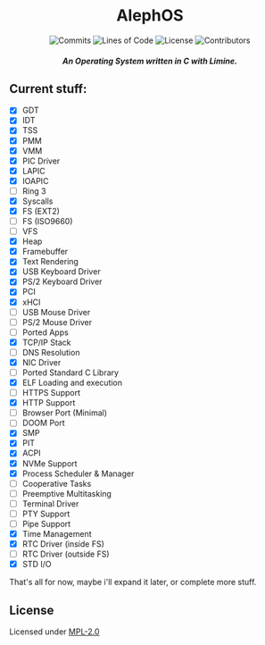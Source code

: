 <div align="center">
    <h1>AlephOS</h1>
    <img src="https://img.shields.io/github/commit-activity/m/voltageddebunked/alephos?label=commits&logo=github" alt="Commits">
    <img src="https://img.shields.io/github/languages/code-size/voltageddebunked/alephos?label=lines%20of%20code" alt="Lines of Code">
    <img src="https://img.shields.io/github/license/voltageddebunked/alephos" alt="License">
    <img src="https://img.shields.io/github/contributors/voltageddebunked/alephos" alt="Contributors">
</div>

<div align="center">
    <h5>
    An Operating System written in C with Limine.
    </h5>
</div>

## Current stuff:

- [x] GDT
- [x] IDT
- [x] TSS
- [x] PMM
- [x] VMM
- [x] PIC Driver
- [x] LAPIC
- [x] IOAPIC
- [ ] Ring 3
- [x] Syscalls
- [x] FS (EXT2)
- [ ] FS (ISO9660)
- [ ] VFS
- [x] Heap
- [x] Framebuffer
- [x] Text Rendering
- [x] USB Keyboard Driver
- [x] PS/2 Keyboard Driver
- [x] PCI
- [x] xHCI
- [ ] USB Mouse Driver
- [ ] PS/2 Mouse Driver
- [ ] Ported Apps
- [x] TCP/IP Stack
- [ ] DNS Resolution
- [x] NIC Driver
- [ ] Ported Standard C Library
- [x] ELF Loading and execution
- [ ] HTTPS Support
- [x] HTTP Support
- [ ] Browser Port (Minimal)
- [ ] DOOM Port
- [x] SMP
- [x] PIT
- [x] ACPI
- [x] NVMe Support
- [x] Process Scheduler & Manager
- [ ] Cooperative Tasks
- [ ] Preemptive Multitasking
- [ ] Terminal Driver
- [ ] PTY Support
- [ ] Pipe Support
- [x] Time Management
- [x] RTC Driver (inside FS)
- [ ] RTC Driver (outside FS)
- [x] STD I/O

That's all for now, maybe i'll expand it later, or complete more stuff.

## License

Licensed under [MPL-2.0](LICENSE)
